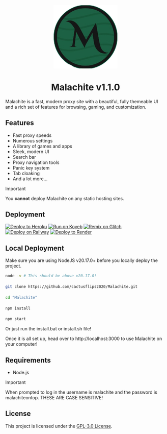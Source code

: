 <div align="center">
  <img src="/public/img/mosslogo.png" alt="Malachite Logo" width="200"/>
  <h1>Malachite v1.1.0</h1>
</div>

Malachite is a fast, modern proxy site with a beautiful, fully themeable UI and a rich set of features for browsing, gaming, and customization.

## Features
- Fast proxy speeds
- Numerous settings
- A library of games and apps
- Sleek, modern UI
- Search bar
- Proxy navigation tools
- Panic key system
- Tab cloaking
- And a lot more...

> [!IMPORTANT]
> You **cannot** deploy Malachite on any static hosting sites.

## Deployment
<a target="_blank" href="https://heroku.com/deploy/?template=https://github.com/cactusflips2020/Malachite"><img alt="Deploy to Heroku" src="https://binbashbanana.github.io/deploy-buttons/buttons/official/heroku.svg"></a>
<a target="_blank" href="https://app.koyeb.com/deploy?type=git&repository=github.com/cactusflips2020/Malachite"><img alt="Run on Koyeb" src="https://binbashbanana.github.io/deploy-buttons/buttons/remade/koyeb.svg"></a>
<a target="_blank" href="https://glitch.com/edit/#!/import/github/cactusflips2020/Malachite"><img alt="Remix on Glitch" src="https://binbashbanana.github.io/deploy-buttons/buttons/official/glitch.svg"></a>
<a target="_blank" href="https://railway.app/new/template?template=https://github.com/cactusflips2020/Malachite"><img alt="Deploy on Railway" src="https://binbashbanana.github.io/deploy-buttons/buttons/official/railway.svg"></a>
<a target="_blank" href="https://render.com/deploy?repo=https://github.com/cactusflips2020/Malachite"><img alt="Deploy to Render" src="https://binbashbanana.github.io/deploy-buttons/buttons/official/render.svg"></a>

## Local Deployment
Make sure you are using NodeJS v20.17.0+ before you locally deploy the project.
```bash
node -v # This should be above v20.17.0!

git clone https://github.com/cactusflips2020/Malachite.git

cd "Malachite"

npm install

npm start
```

Or just run the install.bat or install.sh file!

Once it is all set up, head over to http://localhost:3000 to use Malachite on your computer!

## Requirements
- Node.js

> [!IMPORTANT]
> When prompted to log in the username is malachite and the password is malachiteontop. THESE ARE CASE SENSITIVE!

## License

This project is licensed under the [GPL-3.0 License](LICENSE).